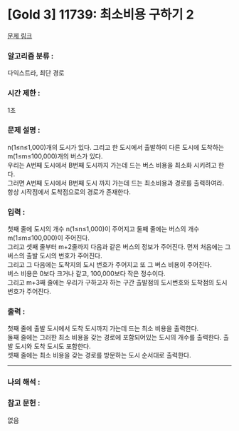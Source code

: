 [Gold 3] 11739: 최소비용 구하기 2
====================================  
[문제 링크](https://www.acmicpc.net/problem/11739)  

### 알고리즘 분류 :  
다익스트라, 최단 경로

### 시간 제한 :  
1초   

### 문제 설명 :  
n(1≤n≤1,000)개의 도시가 있다. 그리고 한 도시에서 출발하여 다른 도시에 도착하는 m(1≤m≤100,000)개의 버스가 있다.  
우리는 A번째 도시에서 B번째 도시까지 가는데 드는 버스 비용을 최소화 시키려고 한다.  
그러면 A번째 도시에서 B번째 도시 까지 가는데 드는 최소비용과 경로를 출력하여라. 항상 시작점에서 도착점으로의 경로가 존재한다.  

### 입력 :   
첫째 줄에 도시의 개수 n(1≤n≤1,000)이 주어지고 둘째 줄에는 버스의 개수 m(1≤m≤100,000)이 주어진다.  
그리고 셋째 줄부터 m+2줄까지 다음과 같은 버스의 정보가 주어진다. 먼저 처음에는 그 버스의 출발 도시의 번호가 주어진다.  
그리고 그 다음에는 도착지의 도시 번호가 주어지고 또 그 버스 비용이 주어진다.  
버스 비용은 0보다 크거나 같고, 100,000보다 작은 정수이다.  
그리고 m+3째 줄에는 우리가 구하고자 하는 구간 출발점의 도시번호와 도착점의 도시번호가 주어진다.  

### 출력 :   
첫째 줄에 출발 도시에서 도착 도시까지 가는데 드는 최소 비용을 출력한다.  
둘째 줄에는 그러한 최소 비용을 갖는 경로에 포함되어있는 도시의 개수를 출력한다. 출발 도시와 도착 도시도 포함한다.  
셋째 줄에는 최소 비용을 갖는 경로를 방문하는 도시 순서대로 출력한다.  

-----------------------------------------------------------  
### 나의 해석 :  
 

### 참고 문헌 :  
없음
